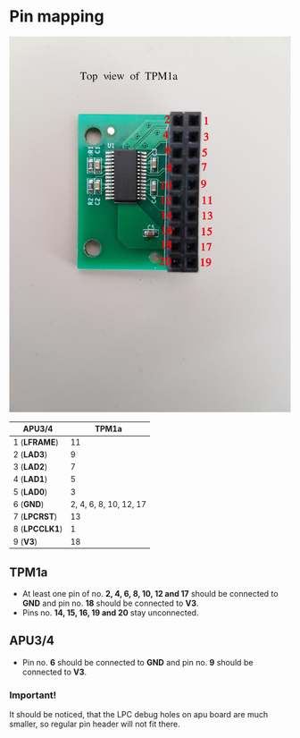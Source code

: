 # Pin mapping

![TPM1a](images/TPM1a.jpg)

APU3/4 | TPM1a
-----|-----
1 (**LFRAME**) | 11
2 (**LAD3**) | 9
3 (**LAD2**) | 7
4 (**LAD1**) | 5
5 (**LAD0**) | 3
6 (**GND**) | 2, 4, 6, 8, 10, 12, 17
7 (**LPCRST**) | 13
8 (**LPCCLK1**) | 1
9 (**V3**) | 18

## TPM1a

* At least one pin of no. **2, 4, 6, 8, 10, 12 and 17** should be connected 
to **GND** and pin no. **18** should be connected to **V3**.
* Pins no. **14, 15, 16, 19 and 20** stay unconnected.


## APU3/4

* Pin no. **6** should be connected to **GND** and pin no. **9** should be 
connected to **V3**.

### Important!

It should be noticed, that the LPC debug holes on apu board are much smaller,
so regular pin header will not fit there.
